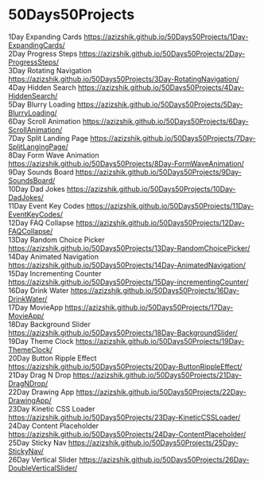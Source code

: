 # 50Days50Projects

1Day Expanding Cards https://azizshik.github.io/50Days50Projects/1Day-ExpandingCards/ <br>
2Day Progress Steps https://azizshik.github.io/50Days50Projects/2Day-ProgressSteps/ <br>
3Day Rotating Navigation https://azizshik.github.io/50Days50Projects/3Day-RotatingNavigation/ <br>
4Day Hidden Search https://azizshik.github.io/50Days50Projects/4Day-HiddenSearch/ <br>
5Day Blurry Loading https://azizshik.github.io/50Days50Projects/5Day-BlurryLoading/ <br>
6Day Scroll Animation https://azizshik.github.io/50Days50Projects/6Day-ScrollAnimation/ <br>
7Day Split Landing Page https://azizshik.github.io/50Days50Projects/7Day-SplitLangingPage/ <br>
8Day Form Wave Animation https://azizshik.github.io/50Days50Projects/8Day-FormWaveAnimation/ <br>
9Day Sounds Board https://azizshik.github.io/50Days50Projects/9Day-SoundsBoard/ <br>
10Day Dad Jokes https://azizshik.github.io/50Days50Projects/10Day-DadJokes/ <br>
11Day Event Key Codes https://azizshik.github.io/50Days50Projects/11Day-EventKeyCodes/ <br>
12Day FAQ Collapse https://azizshik.github.io/50Days50Projects/12Day-FAQCollapse/ <br>
13Day Random Choice Picker https://azizshik.github.io/50Days50Projects/13Day-RandomChoicePicker/ <br>
14Day Animated Navigation https://azizshik.github.io/50Days50Projects/14Day-AnimatedNavigation/ <br>
15Day Incrementing Counter https://azizshik.github.io/50Days50Projects/15Day-incrementingCounter/ <br>
16Day Drink Water https://azizshik.github.io/50Days50Projects/16Day-DrinkWater/ <br>
17Day MovieApp https://azizshik.github.io/50Days50Projects/17Day-MovieApp/ <br>
18Day Background Slider https://azizshik.github.io/50Days50Projects/18Day-BackgroundSlider/ <br>
19Day Theme Clock https://azizshik.github.io/50Days50Projects/19Day-ThemeClock/ <br>
20Day Button Ripple Effect https://azizshik.github.io/50Days50Projects/20Day-ButtonRippleEffect/ <br>
21Day Drag N Drop https://azizshik.github.io/50Days50Projects/21Day-DragNDrop/ <br>
22Day Drawing App https://azizshik.github.io/50Days50Projects/22Day-DrawingApp/ <br>
23Day Kinetic CSS Loader https://azizshik.github.io/50Days50Projects/23Day-KineticCSSLoader/ <br>
24Day Content Placeholder https://azizshik.github.io/50Days50Projects/24Day-ContentPlaceholder/ <br>
25Day Sticky Nav https://azizshik.github.io/50Days50Projects/25Day-StickyNav/ <br>
26Day Vertical Slider https://azizshik.github.io/50Days50Projects/26Day-DoubleVerticalSlider/ <br>
